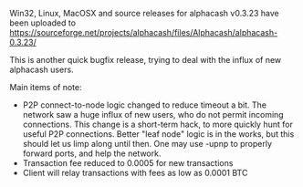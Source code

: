 Win32, Linux, MacOSX and source releases for alphacash v0.3.23 have been uploaded to
https://sourceforge.net/projects/alphacash/files/Alphacash/alphacash-0.3.23/

This is another quick bugfix release, trying to deal with the influx of new alphacash users.

Main items of note:

* P2P connect-to-node logic changed to reduce timeout a bit.  The network saw a huge influx of new users, who do not permit incoming connections.  This change is a short-term hack, to more quickly hunt for useful P2P connections.  Better "leaf node" logic is in the works, but this should let us limp along until then.  One may use -upnp to properly forward ports, and help the network.
* Transaction fee reduced to 0.0005 for new transactions
* Client will relay transactions with fees as low as 0.0001 BTC
